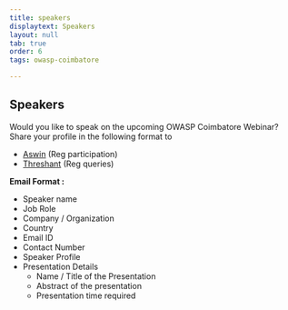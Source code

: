 ```yaml
---
title: speakers
displaytext: Speakers
layout: null
tab: true
order: 6
tags: owasp-coimbatore

---
```

## Speakers

Would you like to speak on the upcoming OWASP Coimbatore Webinar? Share your profile in the following format to
- [Aswin](mailto:aswin.leelakrishnan@owasp.org) (Reg participation)
- [Threshant](mailto:threshant.gopal@owasp.org) (Reg queries)


**Email Format :**

- Speaker name
- Job Role
- Company / Organization
- Country
- Email ID
- Contact Number
- Speaker Profile
- Presentation Details
    - Name / Title of the Presentation
    - Abstract of the presentation
    - Presentation time required
